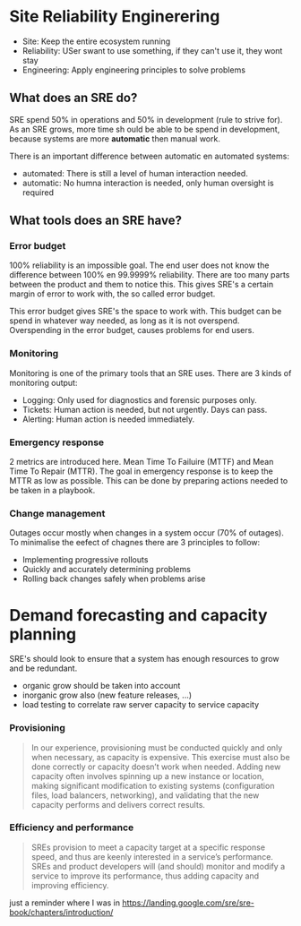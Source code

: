 # Site Reliability Enginerering

* Site: Keep the entire ecosystem running
* Reliability: USer swant to use something, if they can't use it, they wont stay
* Engineering: Apply engineering principles to solve problems

## What does an SRE do?

SRE spend 50% in operations and 50% in development (rule to strive for). As an SRE grows, more time
sh ould be able to be spend in development, because systems are more **automatic** then manual
work.

There is an important difference between automatic en automated systems:

* automated: There is still a level of human interaction needed.
* automatic: No humna interaction is needed, only human oversight is required

## What tools does an SRE have?

### Error budget

100% reliability is an impossible goal. The end user does not know the difference between 100% en
99.9999% reliability. There are too many parts between the product and them to notice this. This
gives SRE's a certain margin of error to work with, the so called error budget.

This error budget gives SRE's the space to work with. This budget can be spend in whatever way
needed, as long as it is not overspend. Overspending in the error budget, causes problems for end
users.

### Monitoring

Monitoring is one of the primary tools that an SRE uses. There are 3 kinds of monitoring output:

* Logging: Only used for diagnostics and forensic purposes only.
* Tickets: Human action is needed, but not urgently. Days can pass.
* Alerting: Human action is needed immediately.

### Emergency response

2 metrics are introduced here. Mean Time To Failuire (MTTF) and Mean Time To Repair (MTTR).
The goal in emergency response is to keep the MTTR as low as possible.
This can be done by preparing actions needed to be taken in a playbook.

### Change management

Outages occur mostly when changes in a system occur (70% of outages). To minimalise the eefect of
chagnes there are 3 principles to follow:

* Implementing progressive rollouts
* Quickly and accurately determining problems
* Rolling back changes safely when problems arise

# Demand forecasting and capacity planning

SRE's should look to ensure that a system has enough resources to grow and be redundant.

* organic grow should be taken into account
* inorganic grow also (new feature releases, ...)
* load testing to correlate raw server capacity to service capacity

### Provisioning


> In our experience, provisioning must be conducted quickly and only when necessary, as capacity is expensive. This exercise must also be done correctly or capacity doesn’t work when needed. Adding new capacity often involves spinning up a new instance or location, making significant modification to existing systems (configuration files, load balancers, networking), and validating that the new capacity performs and delivers correct results.

### Efficiency and performance

> SREs provision to meet a capacity target at a specific response speed, and thus are keenly interested in a service’s performance. SREs and product developers will (and should) monitor and modify a service to improve its performance, thus adding capacity and improving efficiency.

just a reminder where I was in https://landing.google.com/sre/sre-book/chapters/introduction/

